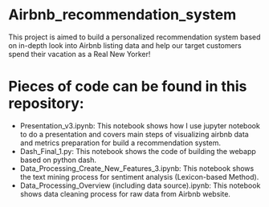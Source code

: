 # Airbnb_recommendation_system
This project is aimed to build a personalized recommendation system based on in-depth look into Airbnb listing data and help our target customers spend their vacation as a Real New Yorker!

# Pieces of code can be found in this repository:
- Presentation_v3.ipynb: This notebook shows how I use jupyter notebook to do a presentation and covers main steps of visualizing airbnb data and metrics preparation for build a recommendation system.
- Dash_Final_1.py: This notebook shows the code of building the webapp based on python dash.
- Data_Processing_Create_New_Features_3.ipynb: This notebook shows the text mining process for sentiment analysis (Lexicon-based Method).
- Data_Processing_Overview (including data source).ipynb: This notebook shows data cleaning process for raw data from Airbnb website.

